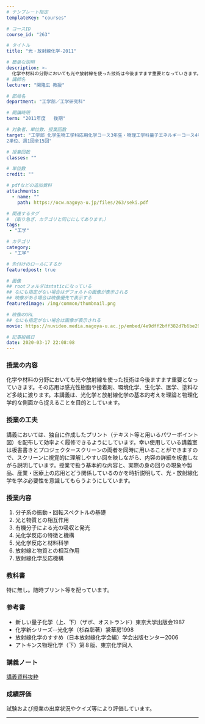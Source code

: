 ```yaml
---
# テンプレート指定
templateKey: "courses"

# コースID
course_id: "263"

# タイトル
title: "光・放射線化学-2011"

# 簡単な説明
description: >-
  化学や材料の分野においても光や放射線を使った技術は今後ますます重要となっていきます。その応用は感光性樹脂や接着剤、環境化学、生化学、医学、塗料など多岐に渡ります。本講義は、光化学と放射線化学の基本的考えを理論と物理化学的な側面から捉えることを目的としています。 ....
# 講師名
lecturer: "関隆広 教授"

# 部局名
department: "工学部／工学研究科"

# 開講時限
term: "2011年度	後期"

# 対象者、単位数、授業回数
target: "工学部 化学生物工学科応用化学コース3年生・物理工学科量子エネルギーコース4年生
2単位、週1回全15回"

# 授業回数
classes: ""

# 単位数
credit: ""

# pdfなどの追加資料
attachments:
  - name: "" 
    path: https://ocw.nagoya-u.jp/files/263/seki.pdf

# 関連するタグ
# （取り急ぎ、カテゴリと同じにしてあります。）
tags:
 - "工学"

# カテゴリ
category:
 - "工学"

# 色付けのロールにするか
featuredpost: true

# 画像
## rootフォルダはstaticになっている
## なにも指定がない場合はデフォルトの画像が表示される
## 映像がある場合は映像優先で表示する
featuredimage: /img/common/thumbnail.png

# 映像のURL
## なにも指定がない場合は画像が表示される
movie: https://nuvideo.media.nagoya-u.ac.jp/embed/4e9dff2bff382d7b6be292c63ee90eb39b42b790

# 記事投稿日
date: 2020-03-17 22:08:08
---
```


### 授業の内容

化学や材料の分野においても光や放射線を使った技術は今後ますます重要となっていきます。その応用は感光性樹脂や接着剤、環境化学、生化学、医学、塗料など多岐に渡ります。本講義は、光化学と放射線化学の基本的考えを理論と物理化学的な側面から捉えることを目的としています。


### 授業の工夫

講義においては、独自に作成したプリント（テキスト等と用いるパワーポイント図）を配布して効率よく履修できるようにしています。幸い使用している講義室は板書書きとプロジェクタースクリーンの両者を同時に用いることができますので、スクリーンに視覚的に理解しやすい図を映しながら、内容の詳細を板書しながら説明しています。授業で扱う基本的な内容と、実際の身の回りの現象や製品、産業・医療上の応用とどう関係しているのかを時折説明して、光・放射線化学を学ぶ必要性を意識してもらうようにしています。





### 授業内容

1. 分子系の振動・回転スペクトルの基礎
2. 光と物質との相互作用
3. 有機分子による光の吸収と発光
4. 光化学反応の特徴と機構
5. 光化学反応と材料科学
6. 放射線と物質との相互作用
7. 放射線化学反応機構

### 教科書

特に無し。随時プリント等を配っています。

### 参考書

* 新しい量子化学（上、下）（ザボ、オストランド）東京大学出版会1987
* 化学新シリーズ--光化学（杉森彰著）裳華房1998
* 放射線化学のすすめ（日本放射線化学会編）学会出版センター2006
* アトキンス物理化学（下）第８版、東京化学同人





### 講義ノート

[講義資料抜粋](https://ocw.nagoya-u.jp/files/263/seki.pdf) 






### 成績評価

試験および授業の出席状況やクイズ等により評価しています。



-----